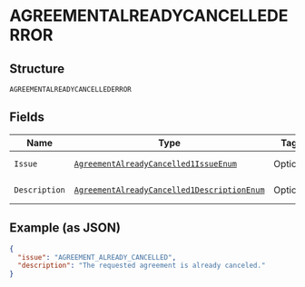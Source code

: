 
# AGREEMENTALREADYCANCELLEDERROR

## Structure

`AGREEMENTALREADYCANCELLEDERROR`

## Fields

| Name | Type | Tags | Description | Getter | Setter |
|  --- | --- | --- | --- | --- | --- |
| `Issue` | [`AgreementAlreadyCancelled1IssueEnum`](../../doc/models/agreement-already-cancelled-1-issue-enum.md) | Optional | - | AgreementAlreadyCancelled1IssueEnum getIssue() | setIssue(AgreementAlreadyCancelled1IssueEnum issue) |
| `Description` | [`AgreementAlreadyCancelled1DescriptionEnum`](../../doc/models/agreement-already-cancelled-1-description-enum.md) | Optional | - | AgreementAlreadyCancelled1DescriptionEnum getDescription() | setDescription(AgreementAlreadyCancelled1DescriptionEnum description) |

## Example (as JSON)

```json
{
  "issue": "AGREEMENT_ALREADY_CANCELLED",
  "description": "The requested agreement is already canceled."
}
```

